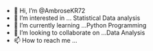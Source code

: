 - 👋 Hi, I’m @AmbroseKR72
- 👀 I’m interested in ... Statistical Data analysis
- 🌱 I’m currently learning ...Python Programming
- 💞️ I’m looking to collaborate on ...Data Analysis
- 📫 How to reach me ...

<!---
AmbroseKR72/AmbroseKR72 is a ✨ special ✨ repository because its `README.md` (this file) appears on your GitHub profile.
You can click the Preview link to take a look at your changes.
--->
